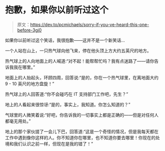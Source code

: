 # 抱歉，如果你以前听过这个

> 原文：<https://dev.to/pcmichaels/sorry-if-you-ve-heard-this-one-before-3gj0>

如果你以前听过这个笑话，我很抱歉——这并不是一个新笑话...

一个人站在山上，一只热气球向他飞来，停在他头顶上方大约五英尺的地方。

热气球上的人向地面上的人喊道:“对不起！能帮帮忙吗？我有点迷路了——请你告诉我我在哪里。”

地面上的人抬起头，环顾四周，回答说:“是的，你在一个热气球里，在离地面大约 9 - 10 英尺的地方盘旋！”

热气球上的人回答道:“你不会碰巧在 IT 支持部门工作吧，先生？”

地上的人看起来很惊讶:“是的，事实上，我知道。你怎么知道的？”

气球里的人微笑着说:“好吧，你告诉我的一切事实上都是正确的——但是对任何人都毫无用处。”

地上的那个家伙搓了一会儿下巴，回答道:“这是一个奇怪的情况，但是我每天都在工作中遇到像你这样的人。你不知道你在哪里，也不知道你要去哪里！你现在的处境和我们认识之前一样，但现在是我的错了！”
